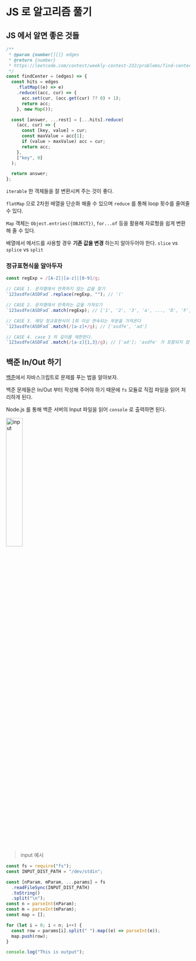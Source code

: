 # JS 로 알고리즘 풀기

## JS 에서 알면 좋은 것들

```js
/**
 * @param {number[][]} edges
 * @return {number}
 * https://leetcode.com/contest/weekly-contest-232/problems/find-center-of-star-graph/
 */
const findCenter = (edges) => {
  const hits = edges
    .flatMap((e) => e)
    .reduce((acc, cur) => {
      acc.set(cur, (acc.get(cur) ?? 0) + 1);
      return acc;
    }, new Map());

  const [answer, ...rest] = [...hits].reduce(
    (acc, cur) => {
      const [key, value] = cur;
      const maxValue = acc[1];
      if (value > maxValue) acc = cur;
      return acc;
    },
    ["key", 0]
  );

  return answer;
};
```

`iterable` 한 객체들을 잘 변환시켜 주는 것이 좋다.

`flatMap` 으로 2차원 배열을 단순화 해줄 수 있으며 `reduce` 를 통해 loop 횟수를 줄여줄 수 있다.

`Map` 객체는 `Object.entries({OBJECT})`, `for...of` 등을 활용해 자료형을 쉽게 변환해 줄 수 있다.

배열에서 메서드를 사용할 경우 **기존 값을 변경** 하는지 알아두어야 한다. `slice` vs `splice` vs `split`

### 정규표현식을 알아두자

```js
const regExp = /[A-Z]|[a-z]|[0-9]/g;

// CASE 1. 문자열에서 만족하지 않는 값을 찾기
`123asdfe(ASDFad`.replace(regExp, ""); // '('

// CASE 2. 문자열에서 만족하는 값을 가져오기
`123asdfe(ASDFad`.match(regExp); // ['1', '2', '3', 'a', ..., 'D', 'F', 'a', 'd']; '(' 가 포함되지 않음.

// CASE 3. 해당 정규표현식이 1회 이상 연속되는 부분을 가져온다
`123asdfe(ASDFad`.match(/[a-z]+/g); // ['asdfe', 'ad']

// CASE 4. case 3 의 길이를 제한한다.
`123asdfe(ASDFad`.match(/[a-z]{1,3}/g); // ['ad']; 'asdfe' 가 포함되지 않는다. 1~3 길이만 가져오기 때문.
```

## 백준 In/Out 하기

[백준](https://www.acmicpc.net/)에서 자바스크립트로 문제를 푸는 법을 알아보자.

백준 문제들은 In/Out 부터 작성해 주어야 하기 때문에 `fs` 모듈로 직접 파일을 읽어 처리하게 된다.

Node.js 를 통해 백준 서버의 Input 파일을 읽어 `console` 로 출력하면 된다.

<img src="https://user-images.githubusercontent.com/23524849/112759113-7de43280-902c-11eb-9739-4fff1322f5cf.png" alt="input" width='30%' />

> input 예시

```js
const fs = require("fs");
const INPUT_DIST_PATH = "/dev/stdin";

const [nParam, mParam, ...params] = fs
  .readFileSync(INPUT_DIST_PATH)
  .toString()
  .split("\n");
const n = parseInt(nParam);
const m = parseInt(mParam);
const map = [];

for (let i = 0; i < n; i++) {
  const row = params[i].split(" ").map((e) => parseInt(e));
  map.push(row);
}

console.log("This is output");
```
